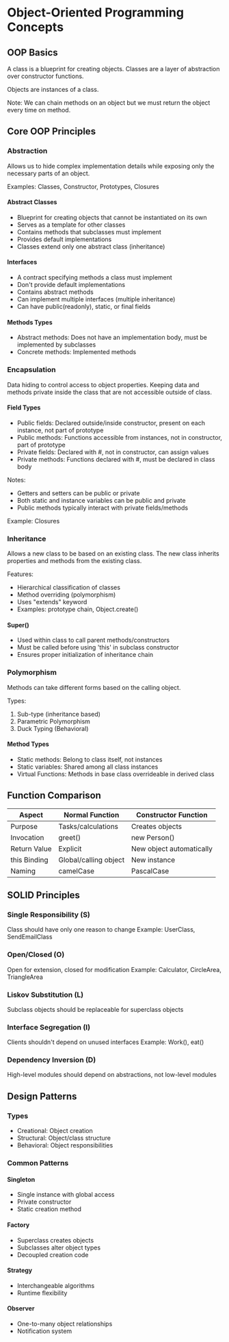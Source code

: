 # Object-Oriented Programming Concepts

## OOP Basics

A class is a blueprint for creating objects. Classes are a layer of abstraction over constructor functions.

Objects are instances of a class.

Note: We can chain methods on an object but we must return the object every time on method.

## Core OOP Principles

### Abstraction

Allows us to hide complex implementation details while exposing only the necessary parts of an object.

Examples: Classes, Constructor, Prototypes, Closures

#### Abstract Classes

- Blueprint for creating objects that cannot be instantiated on its own
- Serves as a template for other classes
- Contains methods that subclasses must implement
- Provides default implementations
- Classes extend only one abstract class (inheritance)

#### Interfaces

- A contract specifying methods a class must implement
- Don't provide default implementations
- Contains abstract methods
- Can implement multiple interfaces (multiple inheritance)
- Can have public(readonly), static, or final fields

#### Methods Types

- Abstract methods: Does not have an implementation body, must be implemented by subclasses
- Concrete methods: Implemented methods

### Encapsulation

Data hiding to control access to object properties. Keeping data and methods private inside the class that are not accessible outside of class.

#### Field Types

- Public fields: Declared outside/inside constructor, present on each instance, not part of prototype
- Public methods: Functions accessible from instances, not in constructor, part of prototype
- Private fields: Declared with #, not in constructor, can assign values
- Private methods: Functions declared with #, must be declared in class body

Notes:

- Getters and setters can be public or private
- Both static and instance variables can be public and private
- Public methods typically interact with private fields/methods

Example: Closures

### Inheritance

Allows a new class to be based on an existing class. The new class inherits properties and methods from the existing class.

Features:

- Hierarchical classification of classes
- Method overriding (polymorphism)
- Uses "extends" keyword
- Examples: prototype chain, Object.create()

#### Super()

- Used within class to call parent methods/constructors
- Must be called before using 'this' in subclass constructor
- Ensures proper initialization of inheritance chain

### Polymorphism

Methods can take different forms based on the calling object.

Types:

1. Sub-type (inheritance based)
2. Parametric Polymorphism
3. Duck Typing (Behavioral)

#### Method Types

- Static methods: Belong to class itself, not instances
- Static variables: Shared among all class instances
- Virtual Functions: Methods in base class overrideable in derived class

## Function Comparison

| Aspect       | Normal Function       | Constructor Function     |
| ------------ | --------------------- | ------------------------ |
| Purpose      | Tasks/calculations    | Creates objects          |
| Invocation   | greet()               | new Person()             |
| Return Value | Explicit              | New object automatically |
| this Binding | Global/calling object | New instance             |
| Naming       | camelCase             | PascalCase               |

## SOLID Principles

### Single Responsibility (S)

Class should have only one reason to change
Example: UserClass, SendEmailClass

### Open/Closed (O)

Open for extension, closed for modification
Example: Calculator, CircleArea, TriangleArea

### Liskov Substitution (L)

Subclass objects should be replaceable for superclass objects

### Interface Segregation (I)

Clients shouldn't depend on unused interfaces
Example: Work(), eat()

### Dependency Inversion (D)

High-level modules should depend on abstractions, not low-level modules

## Design Patterns

### Types

- Creational: Object creation
- Structural: Object/class structure
- Behavioral: Object responsibilities

### Common Patterns

#### Singleton

- Single instance with global access
- Private constructor
- Static creation method

#### Factory

- Superclass creates objects
- Subclasses alter object types
- Decoupled creation code

#### Strategy

- Interchangeable algorithms
- Runtime flexibility

#### Observer

- One-to-many object relationships
- Notification system
